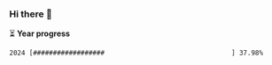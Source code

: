 ### Hi there :wave:

:hourglass_flowing_sand: **Year progress**

```txt
2024 [##################                                ] 37.98%
```
